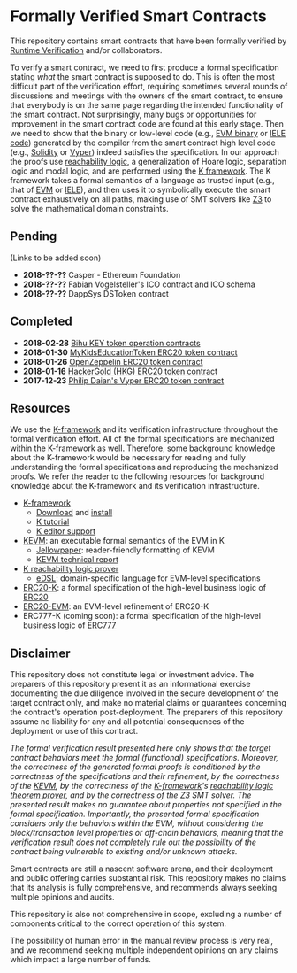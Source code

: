 # Formally Verified Smart Contracts

This repository contains smart contracts that have been formally verified by
[Runtime Verification](http://runtimeverification.com) and/or collaborators.

To verify a smart contract, we need to first produce a formal specification
stating *what* the smart contract is supposed to do.
This is often the most difficult part of the verification effort, requiring
sometimes several rounds of discussions and meetings with the owners of the
smart contract, to ensure that everybody is on the same page regarding the
intended functionality of the smart contract.
Not surprisingly, many bugs or opportunities for improvement in the smart
contract code are found at this early stage.
Then we need to show that the binary or low-level code
(e.g., [EVM binary](https://github.com/kframework/evm-semantics) or
[IELE code](https://github.com/runtimeverification/iele-semantics)) generated
by the compiler from the smart contract high level code
(e.g., [Solidity](https://solidity.readthedocs.io/en/develop/) or
[Vyper](https://github.com/ethereum/vyper)) indeed satisfies the specification.
In our approach the proofs use
[reachability logic](http://fsl.cs.illinois.edu/index.php/Reachability_Logic),
a generalization of Hoare logic, separation logic and modal logic, and are
performed using the [K framework](http://kframework.org).
The K framework takes a formal semantics of a language as trusted input
(e.g., that of [EVM](https://github.com/kframework/evm-semantics) or
[IELE](https://github.com/runtimeverification/iele-semantics)), and then uses
it to symbolically execute the smart contract exhaustively on all paths,
making use of SMT solvers like [Z3](https://github.com/Z3Prover/z3) to solve
the mathematical domain constraints.

## Pending

(Links to be added soon)

* **2018-??-??** Casper - Ethereum Foundation
* **2018-??-??** Fabian Vogelsteller's ICO contract and ICO schema
* **2018-??-??** DappSys DSToken contract

## Completed

* **2018-02-28** [Bihu KEY token operation contracts](bihu/README.md)
* **2018-01-30** [MyKidsEducationToken ERC20 token contract](hobby/README.md)
* **2018-01-26** [OpenZeppelin ERC20 token contract](zeppelin/README.md)
* **2018-01-16** [HackerGold (HKG) ERC20 token contract](hkg/README.md)
* **2017-12-23** [Philip Daian's Vyper ERC20 token contract](viper/README.md)

## Resources

We use the [K-framework] and its verification infrastructure throughout the formal verification effort.
All of the formal specifications are mechanized within the K-framework as well.
Therefore, some background knowledge about the K-framework would be necessary for reading and fully understanding the formal specifications and reproducing the mechanized proofs.
We refer the reader to the following resources for background knowledge about the K-framework and its verification infrastructure.

* [K-framework]
  * [Download] and [install]
  * [K tutorial]
  * [K editor support]
* [KEVM]: an executable formal semantics of the EVM in K
  * [Jellowpaper]: reader-friendly formatting of KEVM
  * [KEVM technical report]
* [K reachability logic prover]
  * [eDSL]: domain-specific language for EVM-level specifications
* [ERC20-K]: a formal specification of the high-level business logic of [ERC20]
* [ERC20-EVM]: an EVM-level refinement of ERC20-K
* ERC777-K (coming soon): a formal specification of the high-level business logic of [ERC777]

## Disclaimer

This repository does not constitute legal or investment advice. The preparers of this repository present it as an informational exercise documenting the due diligence involved in the secure development of the target contract only, and make no material claims or guarantees concerning the contract's operation post-deployment. The preparers of this repository assume no liability for any and all potential consequences of the deployment or use of this contract.

*The formal verification result presented here only shows that the target contract behaviors meet the formal (functional) specifications. Moreover, the correctness of the generated formal proofs is conditioned by the correctness of the specifications and their refinement, by the correctness of the [KEVM], by the correctness of the [K-framework]'s [reachability logic theorem prover], and by the correctness of the [Z3] SMT solver. The presented result makes no guarantee about properties not specified in the formal specification. Importantly, the presented formal specification considers only the behaviors within the EVM, without considering the block/transaction level properties or off-chain behaviors, meaning that the verification result does not completely rule out the possibility of the contract being vulnerable to existing and/or unknown attacks.*

Smart contracts are still a nascent software arena, and their deployment and public offering carries substantial risk. This repository makes no claims that its analysis is fully comprehensive, and recommends always seeking multiple opinions and audits.

This repository is also not comprehensive in scope, excluding a number of components critical to the correct operation of this system.

The possibility of human error in the manual review process is very real, and we recommend seeking multiple independent opinions on any claims which impact a large number of funds.


[KEVM]: <https://github.com/kframework/evm-semantics>
[K-framework]: <http://www.kframework.org>
[reachability logic theorem prover]: <http://fsl.cs.illinois.edu/index.php/Semantics-Based_Program_Verifiers_for_All_Languages>
[K reachability logic prover]: <http://fsl.cs.illinois.edu/index.php/Semantics-Based_Program_Verifiers_for_All_Languages>
[Download]: <https://github.com/kframework/k5/releases>
[install]: <https://github.com/kframework/k5/blob/master/README.md>
[K tutorial]: <https://github.com/kframework/k5/tree/master/k-distribution/tutorial>
[K editor support]: <https://github.com/kframework/k-editor-support>
[Jellowpaper]: <https://jellopaper.org/>
[KEVM technical report]: <https://www.ideals.illinois.edu/handle/2142/97207>
[Z3]: <https://github.com/Z3Prover/z3>
[eDSL]: <resources/edsl.md>
[ERC20]: <https://github.com/ethereum/EIPs/blob/master/EIPS/eip-20.md>
[ERC20-K]: <https://github.com/runtimeverification/erc20-semantics>
[ERC20-EVM]: <https://github.com/kframework/evm-semantics/blob/verification/proofs/erc20>
[ERC777]: <https://github.com/ethereum/eips/issues/777>

